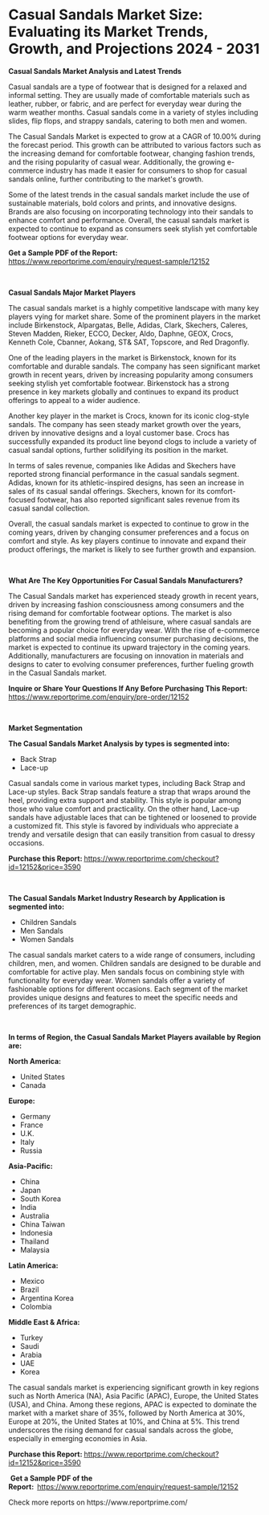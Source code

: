 <p><h1>Casual Sandals Market Size: Evaluating its Market Trends, Growth, and Projections 2024 - 2031</h1></p><p><strong>Casual Sandals Market Analysis and Latest Trends</strong></p>
<p><p>Casual sandals are a type of footwear that is designed for a relaxed and informal setting. They are usually made of comfortable materials such as leather, rubber, or fabric, and are perfect for everyday wear during the warm weather months. Casual sandals come in a variety of styles including slides, flip flops, and strappy sandals, catering to both men and women.</p><p>The Casual Sandals Market is expected to grow at a CAGR of 10.00% during the forecast period. This growth can be attributed to various factors such as the increasing demand for comfortable footwear, changing fashion trends, and the rising popularity of casual wear. Additionally, the growing e-commerce industry has made it easier for consumers to shop for casual sandals online, further contributing to the market's growth.</p><p>Some of the latest trends in the casual sandals market include the use of sustainable materials, bold colors and prints, and innovative designs. Brands are also focusing on incorporating technology into their sandals to enhance comfort and performance. Overall, the casual sandals market is expected to continue to expand as consumers seek stylish yet comfortable footwear options for everyday wear.</p></p>
<p><strong>Get a Sample PDF of the Report:&nbsp;</strong> <a href="https://www.reportprime.com/enquiry/request-sample/12152">https://www.reportprime.com/enquiry/request-sample/12152</a></p>
<p>&nbsp;</p>
<p><strong>Casual Sandals Major Market Players</strong></p>
<p><p>The casual sandals market is a highly competitive landscape with many key players vying for market share. Some of the prominent players in the market include Birkenstock, Alpargatas, Belle, Adidas, Clark, Skechers, Caleres, Steven Madden, Rieker, ECCO, Decker, Aldo, Daphne, GEOX, Crocs, Kenneth Cole, Cbanner, Aokang, ST& SAT, Topscore, and Red Dragonfly.</p><p>One of the leading players in the market is Birkenstock, known for its comfortable and durable sandals. The company has seen significant market growth in recent years, driven by increasing popularity among consumers seeking stylish yet comfortable footwear. Birkenstock has a strong presence in key markets globally and continues to expand its product offerings to appeal to a wider audience.</p><p>Another key player in the market is Crocs, known for its iconic clog-style sandals. The company has seen steady market growth over the years, driven by innovative designs and a loyal customer base. Crocs has successfully expanded its product line beyond clogs to include a variety of casual sandal options, further solidifying its position in the market.</p><p>In terms of sales revenue, companies like Adidas and Skechers have reported strong financial performance in the casual sandals segment. Adidas, known for its athletic-inspired designs, has seen an increase in sales of its casual sandal offerings. Skechers, known for its comfort-focused footwear, has also reported significant sales revenue from its casual sandal collection.</p><p>Overall, the casual sandals market is expected to continue to grow in the coming years, driven by changing consumer preferences and a focus on comfort and style. As key players continue to innovate and expand their product offerings, the market is likely to see further growth and expansion.</p></p>
<p>&nbsp;</p>
<p><strong>What Are The Key Opportunities For Casual Sandals Manufacturers?</strong></p>
<p><p>The Casual Sandals market has experienced steady growth in recent years, driven by increasing fashion consciousness among consumers and the rising demand for comfortable footwear options. The market is also benefiting from the growing trend of athleisure, where casual sandals are becoming a popular choice for everyday wear. With the rise of e-commerce platforms and social media influencing consumer purchasing decisions, the market is expected to continue its upward trajectory in the coming years. Additionally, manufacturers are focusing on innovation in materials and designs to cater to evolving consumer preferences, further fueling growth in the Casual Sandals market.</p></p>
<p><strong>Inquire or Share Your Questions If Any Before Purchasing This Report:</strong> <a href="https://www.reportprime.com/enquiry/pre-order/12152">https://www.reportprime.com/enquiry/pre-order/12152</a></p>
<p>&nbsp;</p>
<p><strong>Market Segmentation</strong></p>
<p><strong>The Casual Sandals Market Analysis by types is segmented into:</strong></p>
<p><ul><li>Back Strap</li><li>Lace-up</li></ul></p>
<p><p>Casual sandals come in various market types, including Back Strap and Lace-up styles. Back Strap sandals feature a strap that wraps around the heel, providing extra support and stability. This style is popular among those who value comfort and practicality. On the other hand, Lace-up sandals have adjustable laces that can be tightened or loosened to provide a customized fit. This style is favored by individuals who appreciate a trendy and versatile design that can easily transition from casual to dressy occasions.</p></p>
<p><strong>Purchase this Report:&nbsp;</strong><a href="https://www.reportprime.com/checkout?id=12152&price=3590">https://www.reportprime.com/checkout?id=12152&price=3590</a></p>
<p>&nbsp;</p>
<p><strong>The Casual Sandals Market Industry Research by Application is segmented into:</strong></p>
<p><ul><li>Children Sandals</li><li>Men Sandals</li><li>Women Sandals</li></ul></p>
<p><p>The casual sandals market caters to a wide range of consumers, including children, men, and women. Children sandals are designed to be durable and comfortable for active play. Men sandals focus on combining style with functionality for everyday wear. Women sandals offer a variety of fashionable options for different occasions. Each segment of the market provides unique designs and features to meet the specific needs and preferences of its target demographic.</p></p>
<p>&nbsp;</p>
<p><strong>In terms of Region, the Casual Sandals Market Players available by Region are:</strong></p>
<p>
    <p> <strong> North America: </strong>
        <ul>
            <li>United States</li>
            <li>Canada</li>
        </ul>
        </p> 
    <p> <strong> Europe: </strong>
        <ul>
            <li>Germany</li>
            <li>France</li>
            <li>U.K.</li>
            <li>Italy</li>
            <li>Russia</li>
        </ul>
        </p> 
    <p> <strong> Asia-Pacific: </strong>
        <ul>
            <li>China</li>
            <li>Japan</li>
            <li>South Korea</li>
            <li>India</li>
            <li>Australia</li>
            <li>China Taiwan</li>
            <li>Indonesia</li>
            <li>Thailand</li>
            <li>Malaysia</li>
        </ul>
        </p> 
    <p> <strong> Latin America: </strong>
        <ul>
            <li>Mexico</li>
            <li>Brazil</li>
            <li>Argentina Korea</li>
            <li>Colombia</li>
        </ul>
        </p> 
    <p> <strong> Middle East & Africa: </strong>
        <ul>
            <li>Turkey</li>
            <li>Saudi</li>
            <li>Arabia</li>
            <li>UAE</li>
            <li>Korea</li>
        </ul>
    </p>
    </p>
<p><p>The casual sandals market is experiencing significant growth in key regions such as North America (NA), Asia Pacific (APAC), Europe, the United States (USA), and China. Among these regions, APAC is expected to dominate the market with a market share of 35%, followed by North America at 30%, Europe at 20%, the United States at 10%, and China at 5%. This trend underscores the rising demand for casual sandals across the globe, especially in emerging economies in Asia.</p></p>
<p><strong>Purchase this Report: </strong><a href="https://www.reportprime.com/checkout?id=12152&price=3590">https://www.reportprime.com/checkout?id=12152&price=3590</a></p>
<p>&nbsp;<strong>Get a Sample PDF of the Report:&nbsp;&nbsp;</strong><a href="https://www.reportprime.com/enquiry/request-sample/12152">https://www.reportprime.com/enquiry/request-sample/12152</a></p>
<p><strong></strong></p>
<p>Check more reports on https://www.reportprime.com/</p>
